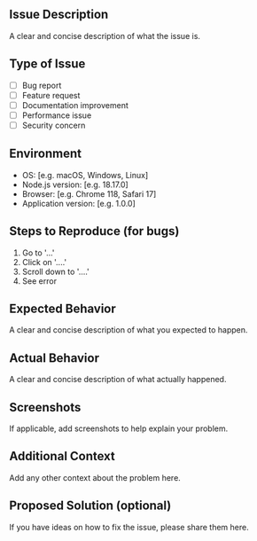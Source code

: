 ## Issue Description
A clear and concise description of what the issue is.

## Type of Issue
- [ ] Bug report
- [ ] Feature request
- [ ] Documentation improvement
- [ ] Performance issue
- [ ] Security concern

## Environment
- OS: [e.g. macOS, Windows, Linux]
- Node.js version: [e.g. 18.17.0]
- Browser: [e.g. Chrome 118, Safari 17]
- Application version: [e.g. 1.0.0]

## Steps to Reproduce (for bugs)
1. Go to '...'
2. Click on '....'
3. Scroll down to '....'
4. See error

## Expected Behavior
A clear and concise description of what you expected to happen.

## Actual Behavior
A clear and concise description of what actually happened.

## Screenshots
If applicable, add screenshots to help explain your problem.

## Additional Context
Add any other context about the problem here.

## Proposed Solution (optional)
If you have ideas on how to fix the issue, please share them here.
